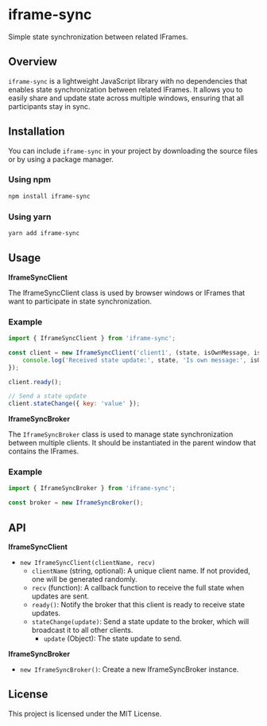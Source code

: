 # iframe-sync

Simple state synchronization between related IFrames.

## Overview

`iframe-sync` is a lightweight JavaScript library with no dependencies that enables state synchronization between related IFrames. It allows you to easily share and update state across multiple windows, ensuring that all participants stay in sync.

## Installation

You can include `iframe-sync` in your project by downloading the source files or by using a package manager.

### Using npm

```sh
npm install iframe-sync
```

### Using yarn

```sh
yarn add iframe-sync
```

## Usage

**IframeSyncClient**

The IframeSyncClient class is used by browser windows or IFrames that want to participate in state synchronization.

### Example

```js
import { IframeSyncClient } from 'iframe-sync';

const client = new IframeSyncClient('client1', (state, isOwnMessage, isReadyResponse) => {
    console.log('Received state update:', state, 'Is own message:', isOwnMessage, 'Is ready response', isReadyResponse);
});

client.ready();

// Send a state update
client.stateChange({ key: 'value' });
```

**IframeSyncBroker**

The `IframeSyncBroker` class is used to manage state synchronization between multiple clients. It should be instantiated in the parent window that contains the IFrames.

### Example

```js
import { IframeSyncBroker } from 'iframe-sync';

const broker = new IframeSyncBroker();
```

## API

**IframeSyncClient**

* `new IframeSyncClient(clientName, recv)`
  * `clientName` (string, optional): A unique client name. If not provided, one will be generated randomly.
  * `recv` (function): A callback function to receive the full state when updates are sent.
  * `ready()`: Notify the broker that this client is ready to receive state updates.
  * `stateChange(update)`: Send a state update to the broker, which will broadcast it to all other clients.
    * `update` (Object): The state update to send.

**IframeSyncBroker**

* `new IframeSyncBroker()`: Create a new IframeSyncBroker instance.

## License
This project is licensed under the MIT License.

